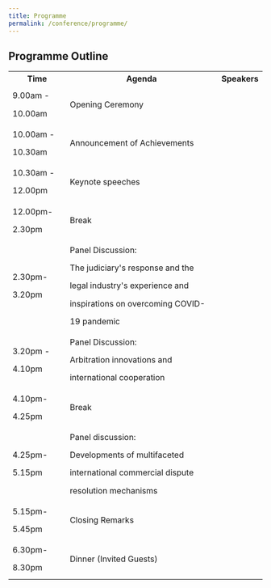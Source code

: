 ```yaml
---
title: Programme
permalink: /conference/programme/
---
```

<style>
table tr td ul li {
  font-size: 1rem; 
  }
table tr td {
  line-height: 2.2rem;
  }
</style>
## Programme Outline

<table>
      <tr>
      <th>
        <b>Time</b>
      </th>
      <th>
        <b>Agenda</b>
      </th>  
      <th>
        <b>Speakers</b>
      </th>
    </tr>
    <tr>
      <td>9.00am - 10.00am</td>
      <td>Opening Ceremony</td>
      <td>
      </td>
    </tr>
    <tr>
      <td>10.00am - 10.30am</td>
      <td>Announcement of Achievements</td>
      <td>
      </td>
    </tr>
    <tr>
      <td>10.30am - 12.00pm</td>
      <td>Keynote speeches</td>
      <td>
      </td>
     </tr>
     <tr>
       <td>12.00pm- 2.30pm</td>
       <td>Break</td>
       <td></td>
      </tr>
      <tr>
        <td>2.30pm- 3.20pm</td>
        <td>Panel Discussion:<br>  
          The judiciary's response and the legal industry's experience and inspirations on overcoming COVID-19 pandemic</td>
        <td>
         </td>
        </tr>
        <tr>
          <td>3.20pm - 4.10pm</td>
          <td>Panel Discussion:<br>  
            Arbitration innovations and international cooperation</td>
          <td>
           </td>
          </tr>
       <tr>
       <td>4.10pm- 4.25pm</td>
       <td>Break</td>
       <td></td>
      </tr>
          <tr>
            <td>4.25pm- 5.15pm</td>
            <td>Panel discussion:<br> 
              Developments of multifaceted international commercial dispute resolution mechanisms</td>
            <td>
             </td>
            </tr>
            <tr>
              <td>5.15pm- 5.45pm</td>
              <td>Closing Remarks</td>
              <td>
             </td>
            </tr>
            <tr>
              <td>6.30pm-8.30pm</td>
              <td>Dinner (Invited Guests)</td>
              <td></td>
            </tr>
    </table>
